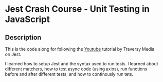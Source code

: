 # Jest Crash Course - Unit Testing in JavaScript

## Description

This is the code along for following the [Youtube](https://www.youtube.com/watch?v=7r4xVDI2vho) tutorial by Traversy Media on Jest.

I learned how to setup Jest and the syntax used to run tests. I learned about different matchers, how to test async code (using axios), run functions before and after different tests, and how to continously run tets.
